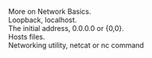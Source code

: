 More on Network Basics.  
Loopback, localhost.  
The initial address, 0.0.0.0 or {0,0}.  
Hosts files.  
Networking utility, netcat or nc command
